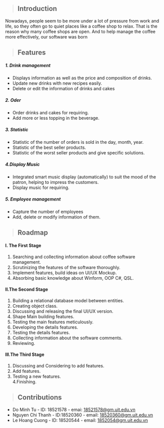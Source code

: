 > ## Introduction

Nowadays, people seem to be more under a lot of pressure from work and life, so they often go to quiet places like a coffee shop to relax. That is the reason why many coffee shops are open. And to help manage the coffee more effectively, our software was born  


> ## Features

##### 1. Drink management
- Displays information as well as the price and composition of drinks.
- Update new drinks with new recipes easily.
- Delete or edit the information of drinks and cakes
##### 2. Oder
- Order drinks and cakes for requiring.
- Add more or less topping in the beverage.
##### 3. Statistic
- Statistic of the number of orders is sold in the day, month, year.
- Statistic of the best seller products.
- Statistic of the worst seller products and give specific solutions.
##### 4.Display Music
- Integrated smart music display (automatically) to suit the mood of the patron, helping to impress the customers.
- Display music for requiring.
##### 5. Employee management
- Capture the number of employees
- Add, delete or modify information of them.

> ## Roadmap



#### I. The First Stage
1. Searching and collecting information about coffee software management.     
2. Scrutinizing the features of the software thoroughly.  
3. Implement features, build ideas on UI/UX Mockup.   
4. Absorbing basic knowledge about Winform, OOP C#, QSL.

  
#### II.The Second Stage
1. Building a relational database model between entities.   
2. Creating object class.   
3. Discussing and releasing the final UI/UX version.
4. Shape Main building features.   
5. Testing the main features meticulously.  
6. Developing the details features.  
7. Testing the details features.   
8. Collecting information about the software comments.   
9. Reviewing.     

    
#### III.The Third Stage  
1. Discussing and Considering to add features.   
2. Add features.    
3. Testing a new features.    
4.Finishing.     




> ## Contributions

 - Do Minh Tu - ID: 18521578 - emai: <18521578@gm.uit.edu.vn>
 - Nguyen Chi Thanh - ID:18520360 - email: <18520360@gm.uit.edu.vn>
 - Le Hoang Cuong - ID: 18520544 - email: <1852054@gm.uit.edu.vn>

